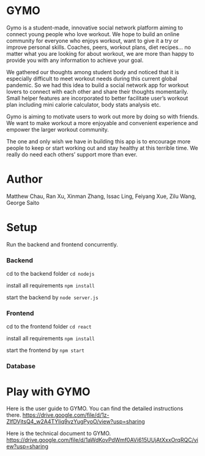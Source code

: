 # GYMO

Gymo is a student-made, innovative social network platform aiming to connect young people who love workout. We hope to build an online community for everyone who enjoys workout, want to give it a try or improve personal skills. Coaches, peers, workout plans, diet recipes… no matter what you are looking for about workout, we are more than happy to provide you with any information to achieve your goal. 

We gathered our thoughts among student body and noticed that it is especially difficult to meet workout needs during this current global pandemic. So we had this idea to build a social network app for workout lovers to connect with each other and share their thoughts momentarily. Small helper features are incorporated to better facilitate user’s workout plan including mini calorie calculator, body stats analysis etc. 

Gymo is aiming to motivate users to work out more by doing so with friends. We want to make workout a more enjoyable and convenient experience and empower the larger workout community. 

The one and only wish we have in building this app is to encourage more people to keep or start working out and stay healthy at this terrible time. We really do need each others’ support more than ever.

# Author
Matthew Chau, Ran Xu, Xinman Zhang, Issac Ling, Feiyang Xue, Zilu Wang, George Saito

# Setup
Run the backend and frontend concurrently.
### Backend
cd to the backend folder `cd nodejs`

install all requirements `npm install`
 
start the backend by `node server.js`

### Frontend
cd to the frontend folder `cd react`

install all requirements `npm install`

start the frontend by `npm start`

### Database

# Play with GYMO 
Here is the user guide to GYMO. You can find the detailed instructions there. https://drive.google.com/file/d/1z-ZlfDVjtsQ4_w2A4TYIiq9vzYugPyoO/view?usp=sharing

Here is the technical document to GYMO. https://drive.google.com/file/d/1aWdKovPdWmf0AVi615UUjAtXxxOrqRQC/view?usp=sharing



